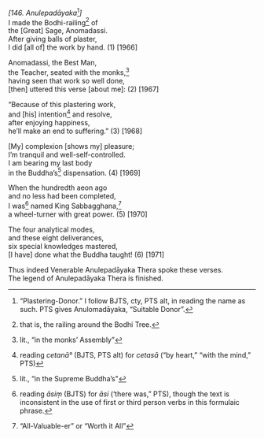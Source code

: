 *\[146. Anulepadāyaka*[^1]*\]*  
I made the Bodhi-railing[^2] of  
the \[Great\] Sage, Anomadassi.  
After giving balls of plaster,  
I did \[all of\] the work by hand. (1) \[1966\]

Anomadassi, the Best Man,  
the Teacher, seated with the monks,[^3]  
having seen that work so well done,  
\[then\] uttered this verse \[about me\]: (2) \[1967\]

“Because of this plastering work,  
and \[his\] intention[^4] and resolve,  
after enjoying happiness,  
he’ll make an end to suffering.” (3) \[1968\]

\[My\] complexion \[shows my\] pleasure;  
I’m tranquil and well-self-controlled.  
I am bearing my last body  
in the Buddha’s[^5] dispensation. (4) \[1969\]

When the hundredth aeon ago  
and no less had been completed,  
I was[^6] named King Sabbagghana,[^7]  
a wheel-turner with great power. (5) \[1970\]

The four analytical modes,  
and these eight deliverances,  
six special knowledges mastered,  
\[I have\] done what the Buddha taught! (6) \[1971\]

Thus indeed Venerable Anulepadāyaka Thera spoke these verses.  
The legend of Anulepadāyaka Thera is finished.

[^1]: “Plastering-Donor.” I follow BJTS, cty, PTS alt, in reading the name as such. PTS gives Anulomadāyaka, “Suitable Donor”.

[^2]: that is, the railing around the Bodhi Tree.

[^3]: lit., “in the monks’ Assembly”

[^4]: reading *cetanā°* (BJTS, PTS alt) for *cetasā* (“by heart,” “with the mind,” PTS)

[^5]: lit., “in the Supreme Buddha’s"

[^6]: reading *āsiṃ* (BJTS) for *āsi* (‘there was,” PTS), though the text is inconsistent in the use of first or third person verbs in this formulaic phrase.

[^7]: “All-Valuable-er” or “Worth it All”
